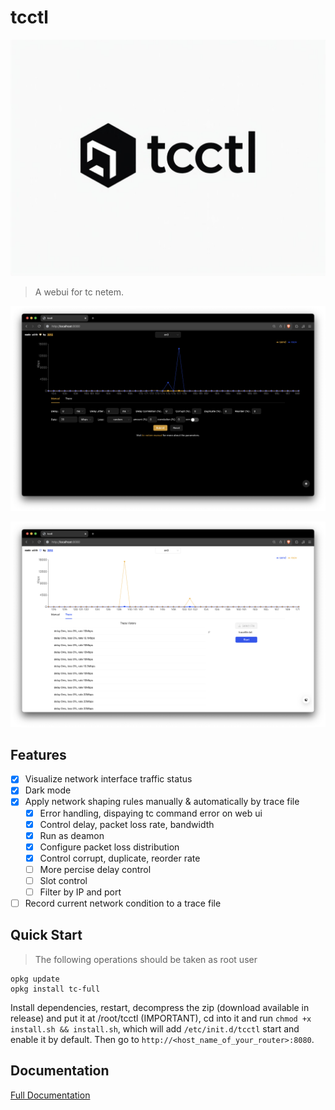 # tcctl

![tcctl](./README.assets/tcctl.jpeg)

> A webui for tc netem.

![manual-mode](./README.assets/manual-mode.png)

![trace-mode](./README.assets/trace-mode.png)

## Features

- [x] Visualize network interface traffic status
- [x] Dark mode
- [x] Apply network shaping rules manually & automatically by trace file
    - [x] Error handling, dispaying tc command error on web ui
    - [x] Control delay, packet loss rate, bandwidth
    - [x] Run as deamon
    - [x] Configure packet loss distribution
    - [x] Control corrupt, duplicate, reorder rate
    - [ ] More percise delay control
    - [ ] Slot control
    - [ ] Filter by IP and port
- [ ] Record current network condition to a trace file

## Quick Start

> The following operations should be taken as root user

```
opkg update
opkg install tc-full
```

Install dependencies, restart, decompress the zip (download available in release) and put it at /root/tcctl (IMPORTANT),
cd into it and run `chmod +x install.sh && install.sh`, which will add `/etc/init.d/tcctl` start and enable it by default.
Then go to `http://<host_name_of_your_router>:8080`.

## Documentation

[Full Documentation](https://tcctl.3drx.top/)
